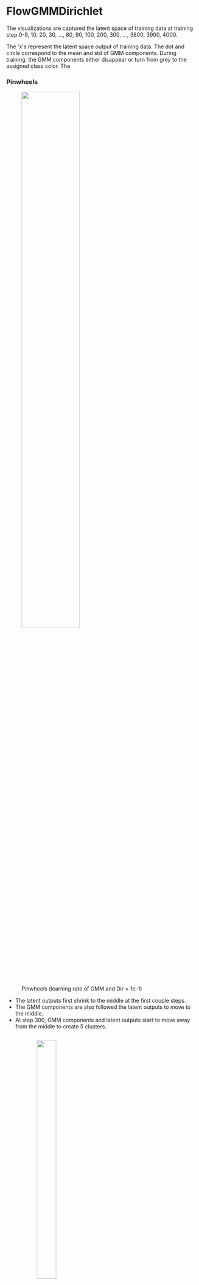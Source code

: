 # FlowGMMDirichlet

The visualizations are captured the latent space of training data at training step 0-9, 10, 20, 30, ..., 80, 90, 100, 200, 300, ..., 3800, 3900, 4000.

The 'x's represent the latent space output of training data. The dot and circle correspond to the mean and std of GMM components. During training, the GMM components either disappear or turn from grey to the assigned class color. The 

### Pinwheels

<figure>
  <img src="pinwheels_1e-1_0.gif" width="60%" height="60%">
  <figcaption> Pinwheels (learning rate of GMM and Dir = 1e-1) </figcaption>
</figure>
<ul>
  <li>The latent outputs first shrink to the middle at the first couple steps.</li>
  <li>The GMM components are also followed the latent outputs to move to the middle.</li>
  <li>At step 300, GMM components and latent outputs start to move away from the middle to create 5 clusters.</li>
</ul>

<figure>
  <figure style="float:left;">
    <img src="pinwheels_1e-2_0.gif" width="40%" height="40%">
    <figcaption> Pinwheels (learning rate of GMM and Dir = 1e-2) </figcaption>
  </figure>
  <figure style="float:left;">
    <img src="pinwheels_1e-3_0.gif" width="40%" height="40%">
    <figcaption> Pinwheels (learning rate of GMM and Dir = 1e-3) </figcaption>
  </figure>
</figure>



